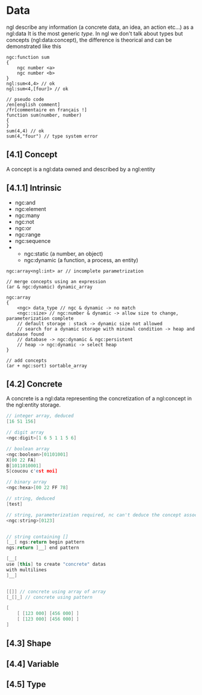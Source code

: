 # Data

ngl describe any information (a concrete data, an idea, an action etc...) as a ngl:data
It is the most generic _type_. 
In ngl we don't talk about types but concepts (ngl:data:concept), the difference is theorical and can be demonstrated like this

```
ngc:function sum
{
    ngc number <a>
    ngc number <b>
}
ngl:sum<4,4> // ok
ngl:sum<4,[four]> // ok
```

```
// pseudo code
/en[english comment]
/fr[commentaire en français !]
function sum(number, number)
{
}
sum(4,4) // ok
sum(4,"four") // type system error
```

## [4.1] Concept

A concept is a ngl:data owned and described by a ngl:entity

## [4.1.1] Intrinsic

- ngc:and
- ngc:element
- ngc:many
- ngc:not
- ngc:or
- ngc:range
- ngc:sequence
- 
    - ngc:static (a number, an object)
    - ngc:dynamic (a function, a process, an entity)

````
ngc:array<ngl:int> ar // incomplete parametrization

// merge concepts using an expression
(ar & ngc:dynamic) dynamic_array

ngc:array
{
    <ngc> data_type // ngc & dynamic -> no match
    <ngc::size> // ngc:number & dynamic -> allow size to change, parameterization complete
    // default storage : stack -> dynamic size not allowed
    // search for a dynamic storage with minimal condition -> heap and database found
    // database -> ngc:dynamic & ngc:persistent
    // heap -> ngc:dynamic -> select heap
}

// add concepts
(ar + ngc:sort) sortable_array
````

## [4.2] Concrete

A concrete is a ngl:data representing the concretization of a ngl:concept
in the ngl:entity storage.

```cpp
// integer array, deduced
[16 51 156]

// digit array
<ngc:digit>[1 6 5 1 1 5 6]

// boolean array
<ngc:boolean>[01101001]
X[00 22 FA]
B[1011010001]
S[coucou c'est moi]

// binary array
<ngc:hexa>[00 22 FF 78]

// string, deduced
[test]

// string, parameterization required, nc can't deduce the concept associated to the shape
<ngc:string>[0123]


// string containing []
[__[ ngs:return begin pattern
ngs:return ]__] end pattern

[__[
use [this] to create "concrete" datas
with multilines
]__]


[[]] // concrete using array of array
[_[]_] // concrete using pattern

[
    [ [123 000] [456 000] ]
    [ [123 000] [456 000] ]
]
``` 

## [4.3] Shape

## [4.4] Variable

## [4.5] Type


